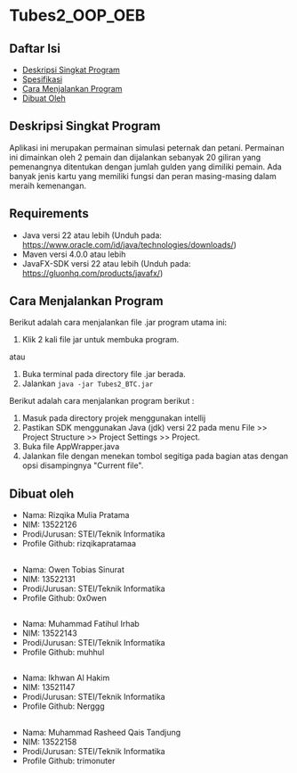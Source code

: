 # Tubes2_OOP_OEB

## Daftar Isi

- [Deskripsi Singkat Program](#deskripsi-singkat-program)
- [Spesifikasi](#requirements)
- [Cara Menjalankan Program](#cara-menjalankan-program)
- [Dibuat Oleh](#dibuat-oleh)

## Deskripsi Singkat Program

Aplikasi ini merupakan permainan simulasi peternak dan petani. Permainan ini dimainkan oleh 2 pemain dan dijalankan sebanyak 20 giliran yang pemenangnya ditentukan dengan jumlah gulden yang dimiliki pemain. Ada banyak jenis kartu yang memiliki fungsi dan peran masing-masing dalam meraih kemenangan.

## Requirements

- Java versi 22 atau lebih (Unduh pada: https://www.oracle.com/id/java/technologies/downloads/)
- Maven versi 4.0.0 atau lebih
- JavaFX-SDK versi 22 atau lebih (Unduh pada: https://gluonhq.com/products/javafx/)

## Cara Menjalankan Program

Berikut adalah cara menjalankan file .jar program utama ini:

1. Klik 2 kali file jar untuk membuka program.

atau

1. Buka terminal pada directory file .jar berada.
2. Jalankan `java -jar Tubes2_BTC.jar`

Berikut adalah cara menjalankan program berikut :

1. Masuk pada directory projek menggunakan intellij
2. Pastikan SDK menggunakan Java (jdk) versi 22 pada menu File >> Project Structure >> Project Settings >> Project.
3. Buka file AppWrapper.java
4. Jalankan file dengan menekan tombol segitiga pada bagian atas dengan opsi disampingnya "Current file".

## Dibuat oleh

- Nama: Rizqika Mulia Pratama
- NIM: 13522126
- Prodi/Jurusan: STEI/Teknik Informatika
- Profile Github: rizqikapratamaa

##

- Nama: Owen Tobias Sinurat
- NIM: 13522131
- Prodi/Jurusan: STEI/Teknik Informatika
- Profile Github: 0x0wen

##

- Nama: Muhammad Fatihul Irhab
- NIM: 13522143
- Prodi/Jurusan: STEI/Teknik Informatika
- Profile Github: muhhul

##

- Nama: Ikhwan Al Hakim
- NIM: 13521147
- Prodi/Jurusan: STEI/Teknik Informatika
- Profile Github: Nerggg

##

- Nama: Muhammad Rasheed Qais Tandjung
- NIM: 13522158
- Prodi/Jurusan: STEI/Teknik Informatika
- Profile Github: trimonuter
